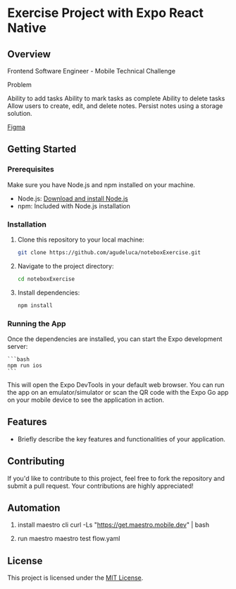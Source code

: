 # Exercise Project with Expo React Native

## Overview

Frontend Software Engineer -
Mobile Technical Challenge

Problem

Ability to add tasks
Ability to mark tasks as complete
Ability to delete tasks
Allow users to create, edit, and delete notes.
Persist notes using a storage solution.

[Figma](https://www.figma.com/file/Y5xMFIPxJMf6aSw1ZhKR2x/IPA-ToDo?type=design&mode=design&t=n0sGwBbapktISixN-0)


## Getting Started

### Prerequisites

Make sure you have Node.js and npm installed on your machine.

- Node.js: [Download and install Node.js](https://nodejs.org/)
- npm: Included with Node.js installation

### Installation

1. Clone this repository to your local machine:

    ```bash
    git clone https://github.com/agudeluca/noteboxExercise.git
    ```

2. Navigate to the project directory:

    ```bash
    cd noteboxExercise
    ```

3. Install dependencies:

    ```bash
    npm install
    ```

### Running the App

Once the dependencies are installed, you can start the Expo development server:

    ```bash
    npm run ios
    ```

This will open the Expo DevTools in your default web browser. You can run the app on an emulator/simulator or scan the QR code with the Expo Go app on your mobile device to see the application in action.

## Features

- Briefly describe the key features and functionalities of your application.

## Contributing

If you'd like to contribute to this project, feel free to fork the repository and submit a pull request. Your contributions are highly appreciated!


## Automation

  1. install maestro cli
    curl -Ls "https://get.maestro.mobile.dev" | bash

  2. run maestro
    maestro test flow.yaml


## License

This project is licensed under the [MIT License](LICENSE).
